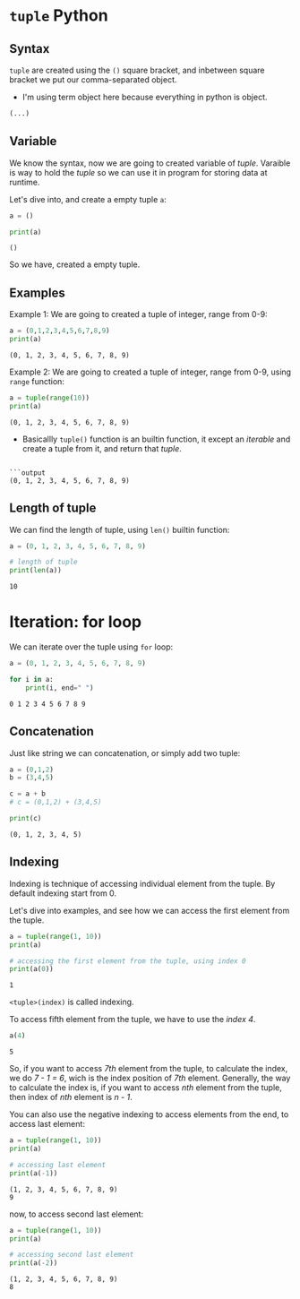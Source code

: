 <!-- syntax -->
<!-- variable -->
<!-- Some example of tuple creation -->
<!-- length of -->
<!-- iteration: using for loop -->
<!-- concatenation -->
<!-- indexing -->
<!-- slicing -->


<!-- Advance -->
<!-- iteration: using for while, try-except -->
<!-- unpacking with `*tuple` -->


# `tuple` Python

## Syntax 

`tuple` are created using the `()` square bracket, and inbetween square bracket we put our comma-separated object. 

- I'm using term object here because everything in python is object.

```py
(...)
```

## Variable

We know the syntax, now we are going to created variable of *tuple*. Varaible is way to hold the *tuple* so we can use it in program for storing data at runtime.

Let's dive into, and create a empty tuple `a`:

```py
a = ()

print(a)
```

```output
()
```

So we have, created a empty tuple.


## Examples

Example 1: We are going to created a tuple of integer, range from 0-9:

```py
a = (0,1,2,3,4,5,6,7,8,9)
print(a)
```

```output
(0, 1, 2, 3, 4, 5, 6, 7, 8, 9)
```

Example 2: We are going to created a tuple of integer, range from 0-9, using `range` function:

```py
a = tuple(range(10))
print(a)
```

```output
(0, 1, 2, 3, 4, 5, 6, 7, 8, 9)
```

- Basicallly `tuple()` function is an builtin function, it except an *iterable* and create a tuple from it, and return that *tuple*.

```

```output
(0, 1, 2, 3, 4, 5, 6, 7, 8, 9)
```

## Length of tuple

We can find the length of tuple, using `len()` builtin function:

```py
a = (0, 1, 2, 3, 4, 5, 6, 7, 8, 9)

# length of tuple
print(len(a))
```

```output
10
```


# Iteration: for loop

We can iterate over the tuple using `for` loop:

```py
a = (0, 1, 2, 3, 4, 5, 6, 7, 8, 9)

for i in a:
    print(i, end=" ")
```

```output
0 1 2 3 4 5 6 7 8 9
```

## Concatenation

Just like string we can concatenation, or simply add two tuple:


```py
a = (0,1,2)
b = (3,4,5)

c = a + b
# c = (0,1,2) + (3,4,5)

print(c)
```

```output
(0, 1, 2, 3, 4, 5)
```


## Indexing

Indexing is technique of accessing individual element from the tuple. By default indexing start from 0.

Let's dive into examples, and see how we can access the first element from the tuple.


```py
a = tuple(range(1, 10))
print(a)

# accessing the first element from the tuple, using index 0
print(a(0))
```

```output
1
```

`<tuple>(index)` is called indexing.

To access fifth element from the tuple, we have to use the *index 4*.

```py
a(4)
```

```output
5
```

So, if you want to access *7th* element from the tuple, to calculate the index, we do *7 - 1 = 6*, wich is the index position of *7th* element. 
Generally, the way to calculate the index is, if you want to access *nth* element from the tuple, then index of *nth* element is *n - 1*.

You can also use the negative indexing to access elements from the end, to access last element:

```py
a = tuple(range(1, 10))
print(a)

# accessing last element
print(a(-1))
```

```output
(1, 2, 3, 4, 5, 6, 7, 8, 9)
9
```

now, to access second last element:

```py
a = tuple(range(1, 10))
print(a)

# accessing second last element
print(a(-2))
```

```output
(1, 2, 3, 4, 5, 6, 7, 8, 9)
8
```



<!-- ADVANCE -->

